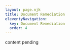 ```yaml
---
layout: page.njk
title: Document Remediation
eleventyNavigation:
  key: Document Remediation
  order: 4
---
```


content pending
